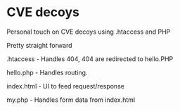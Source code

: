 # CVE decoys

Personal touch on CVE decoys using .htaccess and PHP

Pretty straight forward

.htaccess - Handles 404, 404 are redirected to hello.PHP

hello.php - Handles routing.

index.html - UI to feed request/response

my.php - Handles form data from index.html
